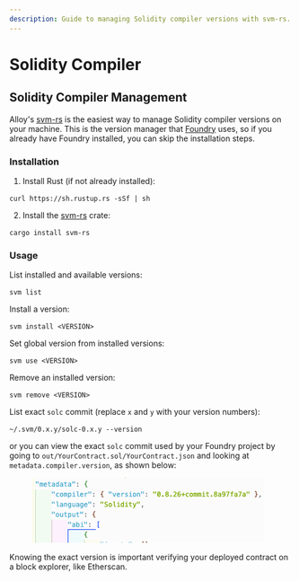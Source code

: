 ```yaml
---
description: Guide to managing Solidity compiler versions with svm-rs.
---
```


# Solidity Compiler

## Solidity Compiler Management

Alloy's [svm-rs](https://github.com/alloy-rs/svm-rs) is the easiest way to manage Solidity compiler versions on your machine. This is the version manager that [Foundry](https://github.com/foundry-rs/foundry) uses, so if you already have Foundry installed, you can skip the installation steps.

### Installation

1. Install Rust (if not already installed):

```
curl https://sh.rustup.rs -sSf | sh
```

2. Install the [svm-rs](https://github.com/alloy-rs/svm-rs) crate:

```
cargo install svm-rs
```

### Usage

List installed and available versions:

```
svm list
```

Install a version:

```
svm install <VERSION>
```

Set global version from installed versions:&#x20;

```
svm use <VERSION>
```

Remove an installed version:&#x20;

```
svm remove <VERSION>
```

List exact `solc` commit (replace `x` and `y` with your version numbers):

```
~/.svm/0.x.y/solc-0.x.y --version
```

or you can view the exact `solc` commit used by your Foundry project by going to `out/YourContract.sol/YourContract.json` and looking at `metadata.compiler.version`, as shown below:

<figure><img src="../.gitbook/assets/image (2).png" alt=""><figcaption></figcaption></figure>

Knowing the exact version is important verifying your deployed contract on a block explorer, like Etherscan.
